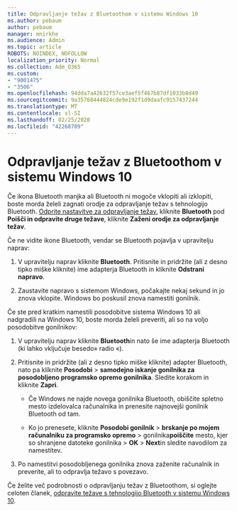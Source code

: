 ```yaml
---
title: Odpravljanje težav z Bluetoothom v sistemu Windows 10
ms.author: pebaum
author: pebaum
manager: mnirkhe
ms.audience: Admin
ms.topic: article
ROBOTS: NOINDEX, NOFOLLOW
localization_priority: Normal
ms.collection: Adm_O365
ms.custom:
- "9001475"
- "3506"
ms.openlocfilehash: 94dda7a42632f57ce3aef5f467b87df1033b8d49
ms.sourcegitcommit: 9a35768444824cde9e192f1d9daafc9157437244
ms.translationtype: MT
ms.contentlocale: sl-SI
ms.lasthandoff: 02/25/2020
ms.locfileid: "42268709"
---
```

# <a name="fix-bluetooth-problems-in-windows-10"></a>Odpravljanje težav z Bluetoothom v sistemu Windows 10

Če ikona Bluetooth manjka ali Bluetooth ni mogoče vklopiti ali izklopiti, boste morda želeli zagnati orodje za odpravljanje težav s tehnologijo Bluetooth. [Odprite nastavitve za odpravljanje težav](ms-settings:troubleshoot), kliknite **Bluetooth** pod **Poišči in odpravite druge težave**, kliknite **Zaženi orodje za odpravljanje težav**.

Če ne vidite ikone Bluetooth, vendar se Bluetooth pojavlja v upravitelju naprav:

1. V upravitelju naprav kliknite **Bluetooth**. Pritisnite in pridržite (ali z desno tipko miške kliknite) ime adapterja Bluetooth in kliknite **Odstrani napravo**.

2. Zaustavite napravo s sistemom Windows, počakajte nekaj sekund in jo znova vklopite. Windows bo poskusil znova namestiti gonilnik.

Če ste pred kratkim namestili posodobitve sistema Windows 10 ali nadgradili na Windows 10, boste morda želeli preveriti, ali so na voljo posodobitve gonilnikov:

1. V upravitelju naprav kliknite **Bluetooth**in nato še ime adapterja Bluetooth (ki lahko vključuje besedo» radio «).

2. Pritisnite in pridržite (ali z desno tipko miške kliknite) adapter Bluetooth, nato pa kliknite **Posodobi** > **samodejno iskanje gonilnika za posodobljeno programsko opremo gonilnika**. Sledite korakom in kliknite **Zapri**.

      - Če Windows ne najde novega gonilnika Bluetooth, obiščite spletno mesto izdelovalca računalnika in prenesite najnovejši gonilnik Bluetooth od tam.

    - Ko jo prenesete, kliknite **Posodobi gonilnik** > **brskanje po mojem računalniku za programsko opremo** > gonilnika**poiščite** mesto, kjer so shranjene datoteke gonilnika > **OK** > **Next**in sledite navodilom za namestitev.

3. Po namestitvi posodobljenega gonilnika znova zaženite računalnik in preverite, ali to odpravlja težavo s povezavo.

Če želite več podrobnosti o odpravljanju težav z Bluetoothom, si oglejte celoten članek, [odpravite težave s tehnologijo Bluetooth v sistemu Windows 10](https://support.microsoft.com/help/14169/windows-10-fix-bluetooth-problems).
